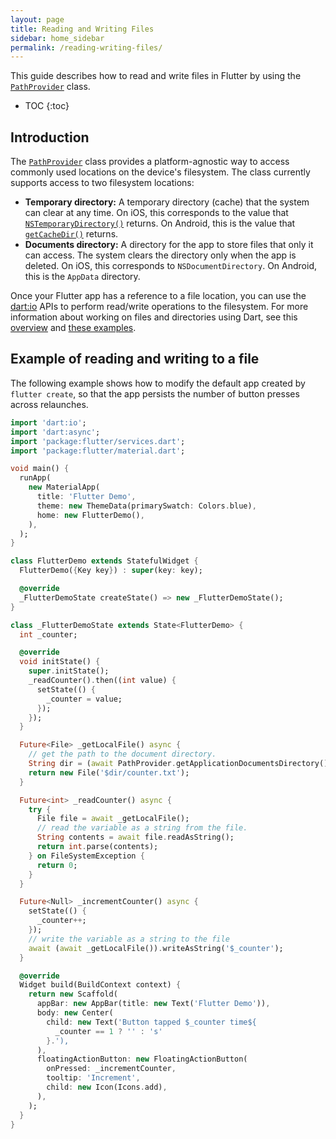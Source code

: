 ```yaml
---
layout: page
title: Reading and Writing Files
sidebar: home_sidebar
permalink: /reading-writing-files/
---
```


This guide describes how to read and write files in Flutter by using the [`PathProvider`](https://docs.flutter.io/flutter/services/PathProvider-class.html) class.

* TOC
{:toc}

## Introduction
The [`PathProvider`](https://docs.flutter.io/flutter/services/PathProvider-class.html) class provides a platform-agnostic way to
access commonly used locations on the device's filesystem. The class currently supports access to two filesystem locations:

+ **Temporary directory:** A temporary directory (cache) that the system can clear at any time. On iOS, this corresponds to the value that [`NSTemporaryDirectory()`](https://developer.apple.com/reference/foundation/1409211-nstemporarydirectory) returns. On Android, this is the value that [`getCacheDir()`](https://developer.android.com/reference/android/content/Context.html#getCacheDir()) returns.
+ **Documents directory:** A directory for the app to store files that only it can access. The system clears the directory only when the app is deleted. On iOS, this corresponds to `NSDocumentDirectory`. On Android, this is the `AppData` directory.

Once your Flutter app has a reference to a file location, you can use the [dart:io](https://api.dartlang.org/stable/1.18.1/dart-io/dart-io-library.html) APIs to perform read/write operations to the filesystem. For more information about working on files and directories using Dart, see this [overview](https://www.dartlang.org/articles/dart-vm/io) and [these examples](https://www.dartlang.org/dart-vm/dart-by-example#files-directories-and-symlinks).

## Example of reading and writing to a file

The following example shows how to modify the default app created by `flutter create`, so that
the app persists the number of button presses across relaunches.

```dart
import 'dart:io';
import 'dart:async';
import 'package:flutter/services.dart';
import 'package:flutter/material.dart';

void main() {
  runApp(
    new MaterialApp(
      title: 'Flutter Demo',
      theme: new ThemeData(primarySwatch: Colors.blue),
      home: new FlutterDemo(),
    ),
  );
}

class FlutterDemo extends StatefulWidget {
  FlutterDemo({Key key}) : super(key: key);

  @override
  _FlutterDemoState createState() => new _FlutterDemoState();
}

class _FlutterDemoState extends State<FlutterDemo> {
  int _counter;

  @override
  void initState() {
    super.initState();
    _readCounter().then((int value) {
      setState(() {
        _counter = value;
      });
    });
  }

  Future<File> _getLocalFile() async {
    // get the path to the document directory.
    String dir = (await PathProvider.getApplicationDocumentsDirectory()).path;
    return new File('$dir/counter.txt');
  }

  Future<int> _readCounter() async {
    try {
      File file = await _getLocalFile();
      // read the variable as a string from the file.
      String contents = await file.readAsString();
      return int.parse(contents);
    } on FileSystemException {
      return 0;
    }
  }

  Future<Null> _incrementCounter() async {
    setState(() {
      _counter++;
    });
    // write the variable as a string to the file
    await (await _getLocalFile()).writeAsString('$_counter');
  }

  @override
  Widget build(BuildContext context) {
    return new Scaffold(
      appBar: new AppBar(title: new Text('Flutter Demo')),
      body: new Center(
        child: new Text('Button tapped $_counter time${
          _counter == 1 ? '' : 's'
        }.'),
      ),
      floatingActionButton: new FloatingActionButton(
        onPressed: _incrementCounter,
        tooltip: 'Increment',
        child: new Icon(Icons.add),
      ),
    );
  }
}
```
